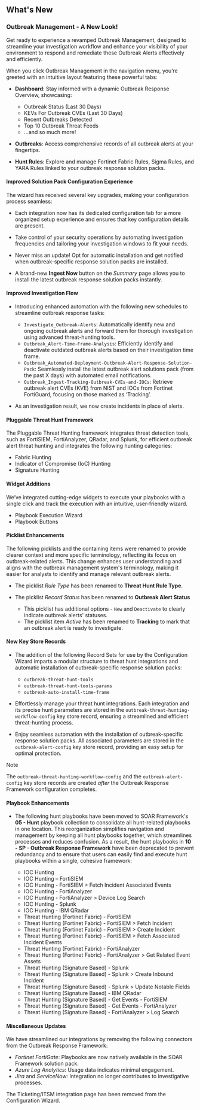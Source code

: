 ## What's New

### Outbreak Management - A New Look!

Get ready to experience a revamped Outbreak Management, designed to streamline your investigation workflow and enhance your visibility of your environment to respond and remediate these Outbreak Alerts effectively and efficiently.

When you click Outbreak Management in the navigation menu, you’re greeted with an intuitive layout featuring these powerful tabs:

- **Dashboard**: Stay informed with a dynamic Outbreak Response Overview, showcasing:
    - Outbreak Status (Last 30 Days)
    - KEVs For Outbreak CVEs (Last 30 Days)
    - Recent Outbreaks Detected
    - Top 10 Outbreak Threat Feeds
    - …and so much more!

- **Outbreaks**: Access comprehensive records of all outbreak alerts at your fingertips.

- **Hunt Rules**: Explore and manage Fortinet Fabric Rules, Sigma Rules, and YARA Rules linked to your outbreak response solution packs.

#### Improved Solution Pack Configuration Experience

The wizard has received several key upgrades, making your configuration process seamless:

- Each integration now has its dedicated configuration tab for a more organized setup experience and ensures that key configuration details are present.
  
- Take control of your security operations by automating investigation frequencies and tailoring your investigation windows to fit your needs.
  
- Never miss an update! Opt for automatic installation and get notified when outbreak-specific response solution packs are installed.

- A brand-new **Ingest Now** button on the *Summary* page allows you to install the latest outbreak response solution packs instantly.

#### Improved Investigation Flow

- Introducing enhanced automation with the following new schedules to streamline outbreak response tasks:

    - `Investigate_Outbreak-Alerts`: Automatically identify new and ongoing outbreak alerts and forward them for thorough investigation using advanced threat-hunting tools.
    - `Outbreak_Alert-Time-Frame-Analysis`: Efficiently identify and deactivate outdated outbreak alerts based on their investigation time frame.
    - `Outbreak_Automated-Deployment-Outbreak-Alert-Response-Solution-Pack`: Seamlessly install the latest outbreak alert solutions pack (from the past X days) with automated email notifications.
    - `Outbreak_Ingest-Tracking-Outbreak-CVEs-and-IOCs`: Retrieve outbreak alert CVEs (KVE) from NIST and IOCs from Fortinet FortiGuard, focusing on those marked as ‘Tracking’.

- As an investigation result, we now create incidents in place of alerts.

#### Pluggable Threat Hunt Framework

The Pluggable Threat Hunting framework integrates threat detection tools, such as FortiSIEM, FortiAnalyzer, QRadar, and Splunk, for efficient outbreak alert threat hunting and integrates the following hunting categories:

- Fabric Hunting
- Indicator of Compromise (IoC) Hunting
- Signature Hunting

#### Widget Additions

We’ve integrated cutting-edge widgets to execute your playbooks with a single click and track the execution with an intuitive, user-friendly wizard.

- Playbook Execution Wizard
- Playbook Buttons

#### Picklist Enhancements

The following picklists and the containing items were renamed to provide clearer context and more specific terminology, reflecting its focus on outbreak-related alerts. This change enhances user understanding and aligns with the outbreak management system's terminology, making it easier for analysts to identify and manage relevant outbreak alerts.

- The picklist *Rule Type* has been renamed to **Threat Hunt Rule Type**.

- The picklist *Record Status* has been renamed to **Outbreak Alert Status**
    - This picklist has additional options - `New` and `Deactivate` to clearly indicate outbreak alerts' statuses.
    - The picklist item *Active* has been renamed to **Tracking** to mark that an outbreak alert is ready to investigate.

#### New Key Store Records

- The addition of the following Record Sets for use by the Configuration Wizard imparts a modular structure to threat hunt integrations and automatic installation of outbreak-specific response solution packs:
    - `outbreak-threat-hunt-tools`
    - `outbreak-threat-hunt-tools-params`
    - `outbreak-auto-install-time-frame`

- Effortlessly manage your threat hunt integrations. Each integration and its precise hunt parameters are stored in the `outbreak-threat-hunting-workflow-config` key store record, ensuring a streamlined and efficient threat-hunting process.

- Enjoy seamless automation with the installation of outbreak-specific response solution packs. All associated parameters are stored in the `outbreak-alert-config` key store record, providing an easy setup for optimal protection.

>[!NOTE]
> The `outbreak-threat-hunting-workflow-config` and the `outbreak-alert-config` key store records are created *after* the Outbreak Response Framework configuration completes.

#### Playbook Enhancements

- The following hunt playbooks have been moved to SOAR Framework's **05 - Hunt** playbook collection to consolidate all hunt-related playbooks in one location. This reorganization simplifies navigation and management by keeping all hunt playbooks together, which streamlines processes and reduces confusion. As a result, the hunt playbooks in **10 - SP - Outbreak Response Framework** have been deprecated to prevent redundancy and to ensure that users can easily find and execute hunt playbooks within a single, cohesive framework:

    - IOC Hunting
    - IOC Hunting – FortiSIEM
    - IOC Hunting - FortiSIEM > Fetch Incident Associated Events
    - IOC Hunting - FortiAnalyzer
    - IOC Hunting - FortiAnalyzer > Device Log Search
    - IOC Hunting - Splunk
    - IOC Hunting - IBM QRadar
    - Threat Hunting (Fortinet Fabric) - FortiSIEM
    - Threat Hunting (Fortinet Fabric) - FortiSIEM > Fetch Incident
    - Threat Hunting (Fortinet Fabric) - FortiSIEM > Create Incident
    - Threat Hunting (Fortinet Fabric) - FortiSIEM > Fetch Associated Incident Events
    - Threat Hunting (Fortinet Fabric) - FortiAnalyzer
    - Threat Hunting (Fortinet Fabric) - FortiAnalyzer > Get Related Event Assets
    - Threat Hunting (Signature Based) - Splunk
    - Threat Hunting (Signature Based) - Splunk > Create Inbound Incident
    - Threat Hunting (Signature Based) - Splunk > Update Notable Fields
    - Threat Hunting (Signature Based) - IBM QRadar
    - Threat Hunting (Signature Based) - Get Events - FortiSIEM
    - Threat Hunting (Signature Based) - Get Events - FortiAnalyzer
    - Threat Hunting (Signature Based)  - FortiAnalyzer > Log Search

#### Miscellaneous Updates

We have streamlined our integrations by removing the following connectors from the Outbreak Response Framework:

- *Fortinet FortiGate*: Playbooks are now natively available in the SOAR Framework solution pack.
- *Azure Log Analytics*: Usage data indicates minimal engagement.
- *Jira* and *ServiceNow*: Integration no longer contributes to investigative processes.

The Ticketing/ITSM integration page has been removed from the Configuration Wizard.